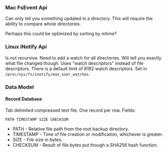 ### Mac FsEvent Api

Can only tell you something updated in a directory. This will require the ability to compare whole directories.

Perhaps this could be optimized by sorting by mtime?

### Linux iNotify Api

Is not recursive. Need to add a watch for all directories. Will tell you exactly what file changed though. Uses "watch descriptors" instead of file descriptors. There is a default limit of 8192 watch descriptors. Set in `/proc/sys/fs/inotify/max_user_watches`.

### Data Model

#### Record Database

Tab delimited compressed text file. One record per row. Fields:

```
PATH TIMESTAMP SIZE CHECKSUM
```

* PATH - Relative file path from the root backup directory.
* TIMESTAMP - Time of file creation or modification, whichever is greater.
* SIZE - File size in bytes.
* CHECKSUM - Result of file bytes put though a SHA256 hash function.
